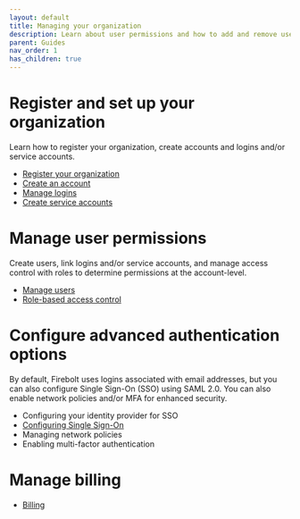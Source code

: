 ```yaml
---
layout: default
title: Managing your organization
description: Learn about user permissions and how to add and remove users in a Firebolt account.
parent: Guides
nav_order: 1
has_children: true
---
```


# Register and set up your organization
 Learn how to register your organization, create accounts and logins and/or service accounts. 

 * [Register your organization](creating-an-organization.md)
 * [Create an account](managing-accounts.md)
 * [Manage logins](managing-logins.md)
 * [Create service accounts](service-accounts.md)
 
# Manage user permissions
Create users, link logins and/or service accounts, and manage access control with roles to determine permissions at the account-level. 

* [Manage users](managing-users.md)
* [Role-based access control](rbac.md)

# Configure advanced authentication options 
By default, Firebolt uses logins associated with email addresses, but you can also configure Single Sign-On (SSO) using SAML 2.0. You can also enable network policies and/or MFA for enhanced security. 

* Configuring your identity provider for SSO
* [Configuring Single Sign-On](sso.md)
* Managing network policies
* Enabling multi-factor authentication

# Manage billing

* [Billing](billing.md)